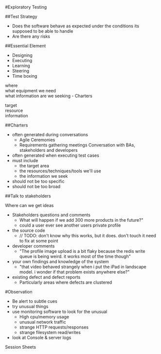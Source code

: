 #Exploratory Testing 

##Test Strategy

* Does the software behave as expected under the conditions its supposed to be able to handle 
* Are there any risks 

##Essential Element 

* Designing 
* Executing 
* Learning 
* Steering 
* Time boxing 

where   
what equipment we need   
what information are we seeking   - Charters 

target  
resource   
information   

##Charters 

* often generated during conversations
	* Agile Ceremonies 
	* Requirements gathering meetings 
	Conversation with BAs, stakeholders and developers   
* often generated when executing test cases 
* must include
	* the target area 
	* the resources/techniques/tools we'll use  
	* the information we seek 
* should not be too specific 
* should not be too broad 

##Talk to stakeholders

Where can we get ideas 

* Stakeholders questions and comments
	* What will happen if we add 300 more products in the future?"
	* could a user ever see another users private profile
* the source code 
	* // TODO: don't know why this works, but it does. don't touch it need to fix at some point
* developer comments 
	* "The profile image upload is a bit flaky because the redis write queue is being weird. it works most of the time though"
* your own findings and knowledge of the system 
	* "that video behaved strangely when i put the iPad in landscape model. i wonder if that problem exists anywhere else?"
* existing defect and defect reports 
	* Particularly areas where defects are clustered

#Observation 

* Be alert to subtle cues
* try unusual things 
* use monitoring software to look for the unusual 
	* High cpu/memory usage
	* unusual network traffic
	* strange HTTP requests/responses 
	* strange filesystem read/writes
* look at Console & server logs


Session Sheets